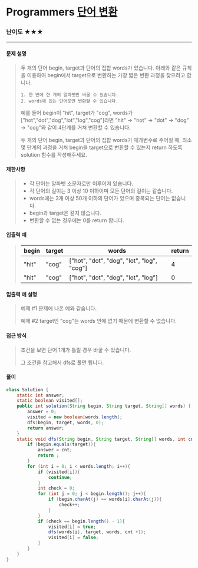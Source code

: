 # Programmers [단어 변환](https://school.programmers.co.kr/learn/courses/30/lessons/43163)

### 난이도 ★★★

---

#### 문제 설명

> 두 개의 단어 begin, target과 단어의 집합 words가 있습니다. 아래와 같은 규칙을 이용하여 begin에서 target으로 변환하는 가장 짧은 변환 과정을 찾으려고 합니다.
>
> ```
> 1. 한 번에 한 개의 알파벳만 바꿀 수 있습니다.
> 2. words에 있는 단어로만 변환할 수 있습니다.
> ```
>
> 예를 들어 begin이 "hit", target가 "cog", words가 ["hot","dot","dog","lot","log","cog"]라면 "hit" -> "hot" -> "dot" -> "dog" -> "cog"와 같이 4단계를 거쳐 변환할 수 있습니다.
>
> 두 개의 단어 begin, target과 단어의 집합 words가 매개변수로 주어질 때, 최소 몇 단계의 과정을 거쳐 begin을 target으로 변환할 수 있는지 return 하도록 solution 함수를 작성해주세요.

#### 제한사항

>- 각 단어는 알파벳 소문자로만 이루어져 있습니다.
>- 각 단어의 길이는 3 이상 10 이하이며 모든 단어의 길이는 같습니다.
>- words에는 3개 이상 50개 이하의 단어가 있으며 중복되는 단어는 없습니다.
>- begin과 target은 같지 않습니다.
>- 변환할 수 없는 경우에는 0를 return 합니다.

#### 입출력 예

> | begin | target | words                                      | return |
> | ----- | ------ | ------------------------------------------ | ------ |
> | "hit" | "cog"  | ["hot", "dot", "dog", "lot", "log", "cog"] | 4      |
> | "hit" | "cog"  | ["hot", "dot", "dog", "lot", "log"]        | 0      |

#### 입출력 예 설명

> 예제 #1
> 문제에 나온 예와 같습니다.
>
> 예제 #2
> target인 "cog"는 words 안에 없기 때문에 변환할 수 없습니다.

#### 접근 방식

> 조건을 보면 단어 1개가 틀릴 경우 바꿀 수 있습니다.
>
> 그 조건을 참고해서 dfs로 풀면 됩니다.

#### 풀이

```java
class Solution {
    static int answer;
    static boolean visited[];
    public int solution(String begin, String target, String[] words) {
        answer = 0;
        visited = new boolean[words.length];
        dfs(begin, target, words, 0);
        return answer;
    }
    static void dfs(String begin, String target, String[] words, int cnt){
        if (begin.equals(target)){
            answer = cnt;
            return ;
        }
        for (int i = 0; i < words.length; i++){
            if (visited[i]){
                continue;
            }           
            int check = 0;
            for (int j = 0; j < begin.length(); j++){
                if (begin.charAt(j) == words[i].charAt(j)){
                    check++;
                }
            }
            if (check == begin.length() - 1){
                visited[i] = true;
                dfs(words[i], target, words, cnt +1);
                visited[i] = false;
            }
        }
    }
}
```

